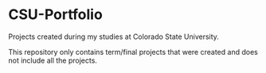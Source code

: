 # CSU-Portfolio

Projects created during my studies at Colorado State University.

This repository only contains term/final projects that were created and does not include all the projects.
